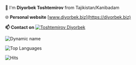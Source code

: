 👋 I'm **Diyorbek Toshtemirov** from Tajikistan/Kanibadam

🌐 **Personal website** [www.diyorbek.biz](https://diyorbek.biz)

**📫 Contact on** [![Toshtemirov Diyorbek](https://img.shields.io/badge/DIYORBEK-30302f?style=flat&logo=telegram)](https://t.me/diyorbek_tj)

<!--
**diyorbektj/diyorbektj** is a ✨ _special_ ✨ repository because its `README.md` (this file) appears on your GitHub profile.

Here are some ideas to get you started:

- 🔭 I’m currently working on ...
- 🌱 I’m currently learning ...
- 👯 I’m looking to collaborate on ...
- 🤔 I’m looking for help with ...
- 💬 Ask me about ...
- 📫 How to reach me: ...
- 😄 Pronouns: ...
- ⚡ Fun fact: ...
-->
![Dynamic name](https://github-readme-stats.vercel.app/api?username=diyorbektj&show_icons=true&theme=radical)

![Top Languages](https://github-readme-stats.vercel.app/api/top-langs/?username=diyorbektj&layout=compact&theme=radical)

![Hits](https://hits.seeyoufarm.com/api/count/incr/badge.svg?url=https://github.com/diyorbektj/)

